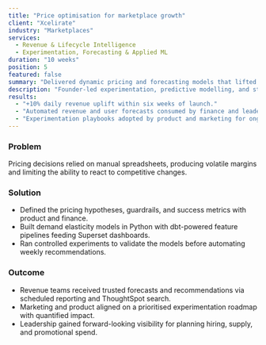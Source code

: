 ```yaml
---
title: "Price optimisation for marketplace growth"
client: "Xcelirate"
industry: "Marketplaces"
services:
  - Revenue & Lifecycle Intelligence
  - Experimentation, Forecasting & Applied ML
duration: "10 weeks"
position: 5
featured: false
summary: "Delivered dynamic pricing and forecasting models that lifted daily revenue by 10%."
description: "Founder-led experimentation, predictive modelling, and stakeholder enablement embedded pricing science into commercial planning."
results:
  - "+10% daily revenue uplift within six weeks of launch."
  - "Automated revenue and user forecasts consumed by finance and leadership."
  - "Experimentation playbooks adopted by product and marketing for ongoing optimisation."
---
```


### Problem
Pricing decisions relied on manual spreadsheets, producing volatile margins and limiting the ability to react to competitive changes.

### Solution
- Defined the pricing hypotheses, guardrails, and success metrics with product and finance.
- Built demand elasticity models in Python with dbt-powered feature pipelines feeding Superset dashboards.
- Ran controlled experiments to validate the models before automating weekly recommendations.

### Outcome
- Revenue teams received trusted forecasts and recommendations via scheduled reporting and ThoughtSpot search.
- Marketing and product aligned on a prioritised experimentation roadmap with quantified impact.
- Leadership gained forward-looking visibility for planning hiring, supply, and promotional spend.
